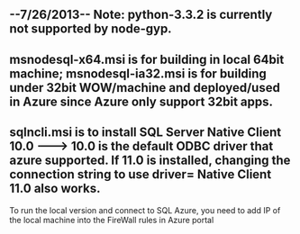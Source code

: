 --7/26/2013--
**Note**: python-3.3.2 is currently not supported by node-gyp.
----------------
msnodesql-x64.msi is for building in local 64bit machine;
msnodesql-ia32.msi is for building under 32bit WOW/machine and deployed/used in Azure since Azure only support 32bit apps.
----------------
sqlncli.msi is to install SQL Server Native Client 10.0 ---> 10.0 is the default ODBC driver that azure supported. If 11.0 is installed, changing the connection string to use driver= Native Client 11.0 also works.
---------------
To run the local version and connect to SQL Azure, you need to add IP of the local machine into the FireWall rules in Azure portal
